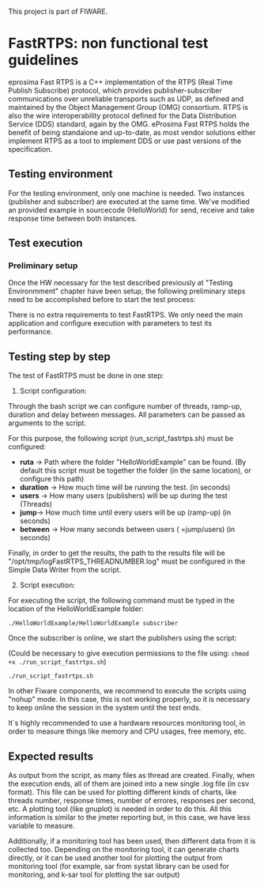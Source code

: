This project is part of FIWARE.

# FastRTPS: non functional test guidelines

eprosima Fast RTPS is a C++ implementation of the RTPS (Real Time Publish Subscribe) protocol, which provides publisher-subscriber communications over unreliable transports such as UDP, as defined and maintained by the Object Management Group (OMG) consortium. RTPS is also the wire interoperability protocol defined for the Data Distribution Service (DDS) standard, again by the OMG. eProsima Fast RTPS holds the benefit of being standalone and up-to-date, as most vendor solutions either implement RTPS as a tool to implement DDS or use past versions of the specification.

## Testing environment

For the testing environment, only one machine is needed. Two instances (publisher and subscriber) are executed at the same time.
We've modified an provided example in sourcecode (HelloWorld) for send, receive and take response time between both instances.

## Test execution

### Preliminary setup

Once the HW necessary for the test described previously at "Testing Environmment" chapter have been setup, the following preliminary steps need to be accomplished before to start the test process:

There is no extra requirements to test FastRTPS. We only need the main application and configure execution with parameters to test its performance.

## Testing step by step

The test of FastRTPS must be done in one step:

1. Script configuration:

Through the bash script we can configure number of threads, ramp-up, duration and delay between messages. All parameters can be passed as arguments to the script.

For this purpose, the following script (run_script_fastrtps.sh) must be configured:

* **ruta** -> Path where the folder "HelloWorldExample" can be found. (By default this script must be together the folder (in the same location), or configure this path)
* **duration** -> How much time will be running the test. (in seconds)
* **users** -> How many users (publishers) will be up during the test (Threads)
* **jump**-> How much time until every users will be up (ramp-up) (in seconds)
* **between** -> How many seconds between users ( =jump/users) (in seconds)


Finally, in order to get the results, the path to the results file will be "/opt/tmp/logFastRTPS_THREADNUMBER.log"  must be configured in the Simple Data Writer from the script.

2. Script execution:

For executing the script, the following command must be typed in the location of the HelloWorldExample folder:

`./HelloWorldExample/HelloWorldExample subscriber`

Once the subscriber is online, we start the publishers using the script:

(Could be necessary to give execution permissions to the file using:  `chmod +x ./run_script_fastrtps.sh`)

`./run_script_fastrtps.sh`

In other Fiware components, we recommend to execute the scripts using "nohup" mode. In this case, this is not working properly, so it is necessary to keep online the session in the system until the test ends.

It´s highly recommended to use a hardware resources monitoring tool, in order to measure things like memory and CPU usages, free memory, etc.

## Expected results

As output from the script, as many files as thread are created. Finally, when the execution ends, all of them are joined into a new single .log file (in csv format). This file can be used for plotting different kinds of charts, like threads number, response times, number of errores, responses per second, etc. A plotting tool (like gnuplot) is needed in order to do this. All this information is similar to the jmeter reporting but, in this case, we have less variable to measure.

Additionally, if a monitoring tool has been used, then different data from it is collected too. Depending on the monitoring tool, it can generate charts directly, or it can be used another tool for plotting the output from monitoring tool (for example, sar from systat library can be used for monitoring, and k-sar tool for plotting the sar output)


